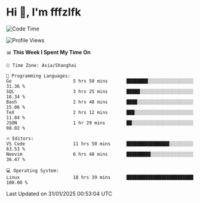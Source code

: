# Hi 👋, I'm fffzlfk

<!--START_SECTION:waka-->
![Code Time](http://img.shields.io/badge/Code%20Time-1%2C207%20hrs%2045%20mins-blue)

![Profile Views](http://img.shields.io/badge/Profile%20Views-0-blue)

📊 **This Week I Spent My Time On** 

```text
🕑︎ Time Zone: Asia/Shanghai

💬 Programming Languages: 
Go                       5 hrs 50 mins       ████████░░░░░░░░░░░░░░░░░   31.36 % 
SQL                      3 hrs 25 mins       █████░░░░░░░░░░░░░░░░░░░░   18.34 % 
Bash                     2 hrs 48 mins       ████░░░░░░░░░░░░░░░░░░░░░   15.06 % 
TeX                      2 hrs 12 mins       ███░░░░░░░░░░░░░░░░░░░░░░   11.84 % 
JSON                     1 hr 29 mins        ██░░░░░░░░░░░░░░░░░░░░░░░   08.02 % 

🔥 Editors: 
VS Code                  11 hrs 50 mins      ████████████████░░░░░░░░░   63.53 % 
Neovim                   6 hrs 48 mins       █████████░░░░░░░░░░░░░░░░   36.47 % 

💻 Operating System: 
Linux                    18 hrs 39 mins      █████████████████████████   100.00 % 
```


 Last Updated on 31/01/2025 00:53:04 UTC
<!--END_SECTION:waka-->
